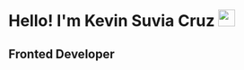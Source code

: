 <h1>Hello! I'm Kevin Suvia Cruz <img src="https://raw.githubusercontent.com/iampavangandhi/iampavangandhi/master/gifs/Hi.gif" width="30px"> </h1>
<h2>Fronted Developer</h2>

<!--
**kevoff7/kevoff7** is a ✨ _special_ ✨ repository because its `README.md` (this file) appears on your GitHub profile.

Here are some ideas to get you started:

- 🔭 I’m currently working on ...
- 🌱 I’m currently learning ...
- 👯 I’m looking to collaborate on ...
- 🤔 I’m looking for help with ...
- 💬 Ask me about ...
- 📫 How to reach me: ...
- 😄 Pronouns: ...
- ⚡ Fun fact: ...
-->

